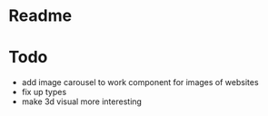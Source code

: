 # Readme

# Todo
- add image carousel to work component for images of websites
- fix up types
- make 3d visual more interesting

